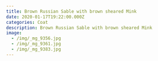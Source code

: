 ```yaml
---
title: Brown Russian Sable with brown sheared Mink
date: 2020-01-17T19:22:00.000Z
categories: Coat
description: Brown Russian Sable with brown sheared Mink
image:
  - /img/_mg_9356.jpg
  - /img/_mg_9361.jpg
  - /img/_mg_9383.jpg
---
```


